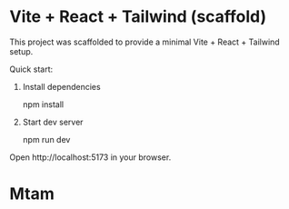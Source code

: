# Vite + React + Tailwind (scaffold)

This project was scaffolded to provide a minimal Vite + React + Tailwind setup.

Quick start:

1. Install dependencies

   npm install

2. Start dev server

   npm run dev

Open http://localhost:5173 in your browser.
# Mtam
